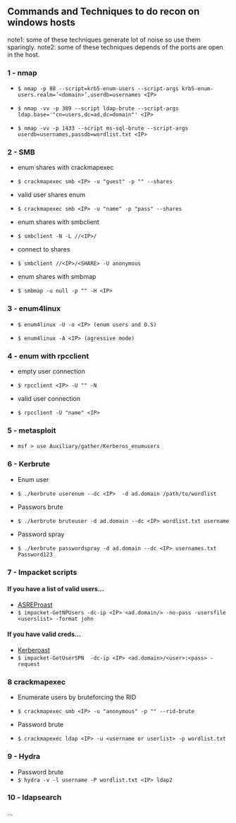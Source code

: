 ## Commands and Techniques to do recon on windows hosts 
note1: some of these techniques generate lot of noise so use them sparingly.
note2: some of these techniques depends of the ports are open in the host.

### 1 - nmap

* ``` $ nmap -p 88 --script=krb5-enum-users --script-args krb5-enum-users.realm=’<domain>’,userdb=usernames <IP> ```

* ``` $ nmap -vv -p 389 --script ldap-brute --script-args ldap.base='"cn=users,dc=ad,dc=domain"' <IP> ```

* ``` $ nmap -vv -p 1433 --script ms-sql-brute --script-args userdb=usernames,passdb=wordlist.txt <IP> ```

### 2 - SMB

* enum shares with crackmapexec 
* ``` $ crackmapexec smb <IP> -u "guest" -p "" --shares ```

* valid user shares enum
* ``` $ crackmapexec smb <IP> -u "name" -p "pass" --shares ```

* enum shares with smbclient
* ``` $ smbclient -N -L //<IP>/ ```

* connect to shares
* ``` $ smbclient //<IP>/<SHARE> -U anonymous ``` 

* enum shares with smbmap 
* ``` $ smbmap -u null -p "" -H <IP> ```


### 3 - enum4linux

* ``` $ enum4linux -U -o <IP> (enum users and O.S) ```   

* ``` $ enum4linux -A <IP> (agressive mode) ```


### 4 - enum with rpcclient 

* empty user connection 
* ``` $ rpcclient <IP> -U "" -N ```

* valid user connection
* ``` $ rpcclient -U "name" <IP> ```


### 5 - metasploit

* ``` msf > use Auxiliary/gather/Kerberos_enumusers ```


### 6 - Kerbrute

* Enum user
* ``` $ ./kerbrute userenum --dc <IP>  -d ad.domain /path/to/wordlist ```

* Passwors brute
* ``` $ ./kerbrute bruteuser -d ad.domain --dc <IP> wordlist.txt username ```  

* Password spray
* ``` $ ./kerbrute passwordspray -d ad.domain --dc <IP> usernames.txt Password123 ```


### 7 - Impacket scripts

#### If you have a list of valid users...
* [ASREProast](https://www.thehacker.recipes/ad/movement/kerberos/asreproast) 
* ``` $ impacket-GetNPUsers -dc-ip <IP> <ad.domain/> -no-pass -usersfile <userslist> -format john ```


#### If you have valid creds...
* [Kerberoast](https://www.thehacker.recipes/ad/movement/kerberos/kerberoast)
* ``` $ impacket-GetUserSPN  -dc-ip <IP> <ad.domain>/<user>:<pass> -request ```


### 8 crackmapexec

* Enumerate users by bruteforcing the RID
* ``` $ crackmapexec smb <IP> -u "anonymous" -p "" --rid-brute ```

* Password brute
* ``` $ crackmapexec ldap <IP> -u <username or userlist> -p wordlist.txt ```

### 9 - Hydra

* Password brute
* ``` $ hydra -v -l username -P wordlist.txt <IP> ldap2 ```

### 10 - ldapsearch

...
